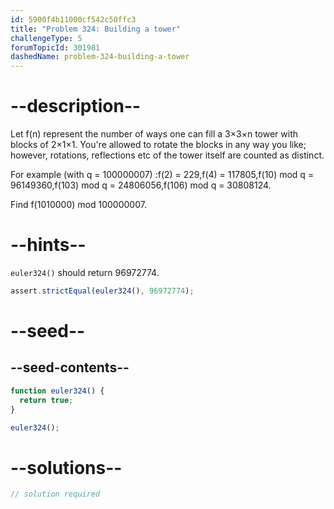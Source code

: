 ```yaml
---
id: 5900f4b11000cf542c50ffc3
title: "Problem 324: Building a tower"
challengeType: 5
forumTopicId: 301981
dashedName: problem-324-building-a-tower
---
```


# --description--

Let f(n) represent the number of ways one can fill a 3×3×n tower with blocks of 2×1×1. You're allowed to rotate the blocks in any way you like; however, rotations, reflections etc of the tower itself are counted as distinct.

For example (with q = 100000007) :f(2) = 229,f(4) = 117805,f(10) mod q = 96149360,f(103) mod q = 24806056,f(106) mod q = 30808124.

Find f(1010000) mod 100000007.

# --hints--

`euler324()` should return 96972774.

```js
assert.strictEqual(euler324(), 96972774);
```

# --seed--

## --seed-contents--

```js
function euler324() {
  return true;
}

euler324();
```

# --solutions--

```js
// solution required
```
